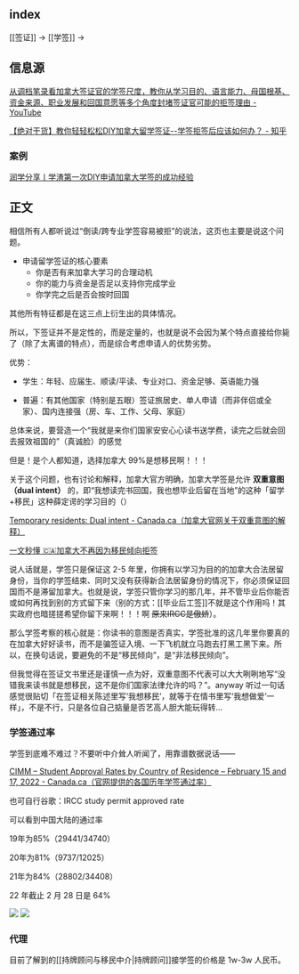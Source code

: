
## index

[[签证]] -> [[学签]] ->

## 信息源

[从调档笔录看加拿大签证官的学签尺度，教你从学习目的、语言能力、母国根基、资金来源、职业发展和回国意愿等多个角度封堵签证官可能的拒签理由 - YouTube](https://www.youtube.com/watch?v=DzPTPP9ZafU&list=WL&index=1)

[【绝对干货】教你轻轻松松DIY加拿大留学签证--学签拒签后应该如何办？ - 知乎](https://zhuanlan.zhihu.com/p/161061200)

### 案例

[润学分享丨学渣第一次DIY申请加拿大学签的成功经验](https://mp.weixin.qq.com/s/9_LzAUTQGciFTZYmIHSpWA)

## 正文

相信所有人都听说过“倒读/跨专业学签容易被拒”的说法，这页也主要是说这个问题。

- 申请留学签证的核心要素
	- 你是否有来加拿大学习的合理动机
	- 你的能力与资金是否足以支持你完成学业
	- 你学完之后是否会按时回国

其他所有特征都是在这三点上衍生出的具体情况。

所以，下签证并不是定性的，而是定量的，也就是说不会因为某个特点直接给你毙了（除了太离谱的特点），而是综合考虑申请人的优势劣势。

优势：

- 学生：年轻、应届生、顺读/平读、专业对口、资金足够、英语能力强

- 普遍：有其他国家（特别是五眼）签证旅居史、单人申请（而非伴侣或全家）、国内连接强（房、车、工作、父母、家庭）

总体来说，要营造一个“我就是来你们国家安安心心读书送学费，读完之后就会回去报效祖国的”（真诚脸）的感觉

但是！是个人都知道，选择加拿大 99%是想移民啊！！！

关于这个问题，也有讨论和解释，加拿大官方明确，加拿大学签是允许 **双重意图（dual intent）** 的，即“我想读完书回国，我也想毕业后留在当地”的这种「留学+移民」这种薛定谔的学习目的（）

[Temporary residents: Dual intent - Canada.ca（加拿大官网关于双重意图的解释）](https://www.canada.ca/en/immigration-refugees-citizenship/corporate/publications-manuals/operational-bulletins-manuals/temporary-residents/visitors/dual-intent-applicants.html)

[一文秒懂 🇨🇦加拿大不再因为移民倾向拒签](https://www.xiaohongshu.com/explore/6431e60d0000000013000dba?app_platform=ios&app_version=7.79&share_from_user_hidden=true&type=normal&xhsshare=CopyLink&appuid=5d447433000000001000dc9b&apptime=1681117172)

说人话就是，学签只是保证这 2-5 年里，你拥有以学习为目的的加拿大合法居留身份，当你的学签结束、同时又没有获得新合法居留身份的情况下，你必须保证回国而不是滞留加拿大。也就是说，学签只管你学习的那几年，并不管毕业后你能否或如何再找到别的方式留下来（别的方式：[[毕业后工签]]不就是这个作用吗！其实政府也暗搓搓希望你留下来啊！！！啊 ~~原来IRCC是傲娇~~）。

那么学签考察的核心就是：你读书的意图是否真实，学签批准的这几年里你要真的在加拿大好好读书，而不是骗签证入境、一下飞机就立马跑去打黑工黑下来。所以，在换句话说，要避免的不是“移民倾向”，是“非法移民倾向”。

但我觉得在签证文书里还是谨慎一点为好，双重意图不代表可以大大咧咧地写“没错我来读书就是想移民，这不是你们国家法律允许的吗？”。anyway 听过一句话感觉很贴切「在签证相关陈述里写‘我想移民’，就等于在情书里写‘我想做爱’一样」，不是不行，只是各位自己掂量是否艺高人胆大能玩得转...

### 学签通过率

学签到底难不难过？不要听中介耸人听闻了，用靠谱数据说话——

[CIMM – Student Approval Rates by Country of Residence – February 15 and 17, 2022 - Canada.ca（官网提供的各国历年学签通过率）](https://www.canada.ca/en/immigration-refugees-citizenship/corporate/transparency/committees/cimm-feb-15-17-2022/student-approval-rates.html)

也可自行谷歌：IRCC study permit approved rate

可以看到中国大陆的通过率

19年为85%（29441/34740）

20年为81%（9737/12025）

21年为84%（28802/34408）

22 年截止 2 月 28 日是 64%

![](https://picture-guan.oss-cn-hangzhou.aliyuncs.com/20220915143949.png)
![](https://picture-guan.oss-cn-hangzhou.aliyuncs.com/20220915144005.png)


### 代理


目前了解到的[[持牌顾问与移民中介|持牌顾问]]接学签的价格是 1w-3w 人民币。




